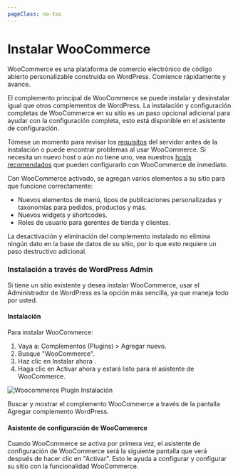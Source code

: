 ```yaml
---
pageClass: no-toc
---
```


# Instalar WooCommerce

WooCommerce es una plataforma de comercio electrónico de código abierto personalizable construida en WordPress. Comience rápidamente y avance.

El complemento principal de WooCommerce se puede instalar y desinstalar igual que otros complementos de WordPress. La instalación y configuración completas de WooCommerce en su sitio es un paso opcional adicional para ayudar con la configuración completa, esto está disponible en el asistente de configuración.

Tómese un momento para revisar los [requisitos](https://docs.woocommerce.com/document/server-requirements/) del  servidor antes de la instalación o puede encontrar problemas al usar WooCommerce. Si necesita un nuevo host o aún no tiene uno, vea nuestros [hosts recomendados](https://woocommerce.com/hosting-solutions) que pueden configurarlo con WooCommerce de inmediato.

Con WooCommerce activado, se agregan varios elementos a su sitio para que funcione correctamente:

- Nuevos elementos de menú, tipos de publicaciones personalizadas y taxonomías para pedidos, productos y más.
- Nuevos widgets y shortcodes.
- Roles de usuario para gerentes de tienda y clientes.

La desactivación y eliminación del complemento instalado no elimina ningún dato en la base de datos de su sitio, por lo que esto requiere un paso destructivo adicional.

### Instalación a través de WordPress Admin

Si tiene un sitio existente y desea instalar WooCommerce, usar el Administrador de WordPress es la opción más sencilla, ya que maneja todo por usted.

#### Instalación

Para instalar WooCommerce:

1. Vaya a: Complementos (Plugins) > Agregar nuevo.
2. Busque  "WooCommerce".
3. Haz clic en Instalar ahora .
4. Haga clic en Activar ahora  y estará listo para el asistente de WooCommerce.

![Woocommerce Plugin Instalación](/assets/img/install_wocommerce_plugin.png)

Buscar y mostrar el complemento WooCommerce a través de la pantalla Agregar complemento WordPress.


#### Asistente de configuración de WooCommerce

Cuando WooCommerce se activa por primera vez, el asistente de configuración de WooCommerce será la siguiente pantalla que verá después de hacer clic en "Activar".
Esto le ayuda a configurar y configurar su sitio con la funcionalidad WooCommerce.